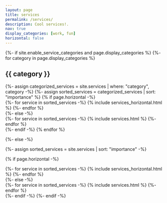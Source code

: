 ```yaml
---
layout: page
title: services
permalink: /services/
description: Cool services!.
nav: true
display_categories: [work, fun]
horizontal: false
---
```


<!-- pages/services.md -->
<div class="projects">
{%- if site.enable_service_categories and page.display_categories %}
  <!-- Display categorized services -->
  {%- for category in page.display_categories %}
  <h2 class="category">{{ category }}</h2>
  {%- assign categorized_services = site.services | where: "category", category -%}
  {%- assign sorted_services = categorized_services | sort: "importance" %}
  <!-- Generate cards for each service -->
  {% if page.horizontal -%}
  <div class="container">
    <div class="row row-cols-2">
    {%- for service in sorted_services -%}
      {% include services_horizontal.html %}
    {%- endfor %}
    </div>
  </div>
  {%- else -%}
  <div class="grid">
    {%- for service in sorted_services -%}
      {% include services.html %}
    {%- endfor %}
  </div>
  {%- endif -%}
  {% endfor %}

{%- else -%}
<!-- Display projects without categories -->
  {%- assign sorted_services = site.services | sort: "importance" -%}
  <!-- Generate cards for each project -->
  {% if page.horizontal -%}
  <div class="container">
    <div class="row row-cols-2">
    {%- for service in sorted_services -%}
      {% include services_horizontal.html %}
    {%- endfor %}
    </div>
  </div>
  {%- else -%}
  <div class="grid">
    {%- for service in sorted_services -%}
      {% include services.html %}
    {%- endfor %}
  </div>
  {%- endif -%}
{%- endif -%}
</div>
